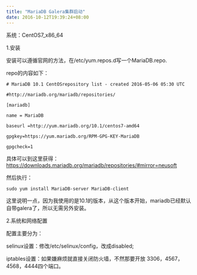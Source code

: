 ```yaml
---
title: "MariaDB Galera集群启动"
date: 2016-10-12T19:39:24+08:00
---
```




系统：CentOS7_x86_64 

1.安装 

安装可以遵循官网的方法，在/etc/yum.repos.d写一个MariaDB.repo. 

repo的内容如下： 

```text
# MariaDB 10.1 CentOSrepository list - created 2016-05-06 05:30 UTC 

#http://mariadb.org/mariadb/repositories/ 

[mariadb] 

name = MariaDB 

baseurl =http://yum.mariadb.org/10.1/centos7-amd64 

gpgkey=https://yum.mariadb.org/RPM-GPG-KEY-MariaDB

gpgcheck=1 
```

具体可以到这里获得：<https://downloads.mariadb.org/mariadb/repositories/#mirror=neusoft>

然后执行： 

```shell
sudo yum install MariaDB-server MariaDB-client
```

这里说明一点，因为我使用的是10.1的版本，从这个版本开始，mariadb已经默认自带galera了，所以无需另外安装。

2.系统和网络配置

配置主要分为： 

selinux设置：修改/etc/selinux/config，改成disabled; 

iptables设置：如果嫌麻烦就直接关闭防火墙，不然那要开放 3306，4567，4568，4444四个端口。 
